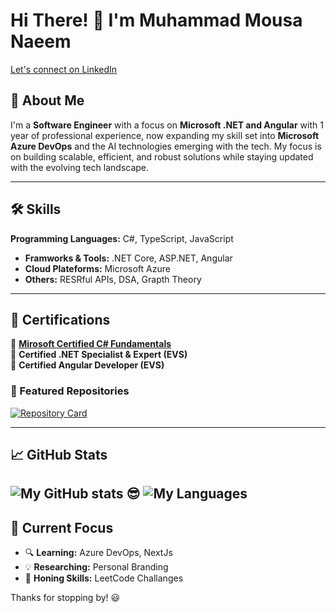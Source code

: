 # Hi There! 👋 I'm Muhammad Mousa Naeem  

[Let's connect on LinkedIn](https://linkedin.com/in/muhammad-mousa-naeem)

## 🚀 About Me
I'm a **Software Engineer** with a focus on **Microsoft .NET and Angular** with 1 year of professional experience, now expanding my skill set into **Microsoft Azure DevOps** and the AI technologies emerging with the tech. My focus is on building scalable, efficient, and robust solutions while staying updated with the evolving tech landscape.

---

## 🛠️ Skills  

**Programming Languages:** C#, TypeScript, JavaScript   
- **Framworks & Tools:** .NET Core, ASP.NET, Angular  
- **Cloud Plateforms:** Microsoft Azure   
- **Others:** RESRful APIs, DSA, Grapth Theory  
---

## 📜 Certifications

🏅 [**Mirosoft Certified C# Fundamentals**](https://devblogs.microsoft.com/dotnet/announcing-foundational-csharp-certification/?wt.mc_id=studentamb_437139)  
🏅 **Certified .NET Specialist & Expert (EVS)**  
🏅 **Certified Angular Developer (EVS)**  

 ### 📌 Featured Repositories
[![Repository Card](https://github-readme-stats.vercel.app/api/pin/?username=ZU3AIRE&repo=mark-me&theme=radical)](https://github.com/ZU3AIRE/mark-me)

---

## 📈 GitHub Stats  

![My GitHub stats 😎](https://github-readme-stats.vercel.app/api?username=muhammad-mousa&show_icons=true&theme=radical&cache_seconds=20)
![My Languages](https://github-readme-stats.vercel.app/api/top-langs/?username=muhammad-mousa&layout=compact&theme=radical)
---

## 🎯 Current Focus 

- 🔍 **Learning:** Azure DevOps, NextJs
- 💡 **Researching:** Personal Branding
- 🔧 **Honing Skills:** LeetCode Challanges 

Thanks for stopping by! 😃
